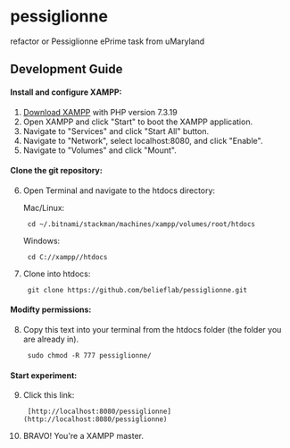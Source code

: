 # pessiglionne
refactor or Pessiglionne ePrime task from uMaryland

## Development Guide

#### Install and configure XAMPP:
1. [Download XAMPP](https://www.apachefriends.org/download.html) with PHP version 7.3.19
2. Open XAMPP and click "Start" to boot the XAMPP application.
3. Navigate to "Services" and click "Start All" button.
4. Navigate to "Network", select localhost:8080, and click "Enable".
5. Navigate to "Volumes" and click "Mount".

#### Clone the git repository:
6. Open Terminal and navigate to the htdocs directory:

    Mac/Linux:

        cd ~/.bitnami/stackman/machines/xampp/volumes/root/htdocs
    Windows:

        cd C://xampp//htdocs

7. Clone into htdocs:

        git clone https://github.com/belieflab/pessiglionne.git

#### Modifty permissions:
8. Copy this text into your terminal from the htdocs folder (the folder you are already in).

        sudo chmod -R 777 pessiglionne/
        
#### Start experiment:     
9. Click this link:

        [http://localhost:8080/pessiglionne](http://localhost:8080/pessiglionne)
        
10. BRAVO! You're a XAMPP master.
        

